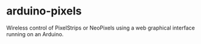 # arduino-pixels
Wireless control of PixelStrips or NeoPixels using a web graphical interface running on an Arduino.
